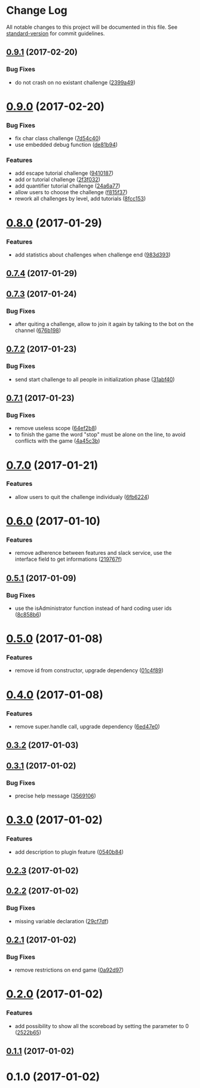 # Change Log

All notable changes to this project will be documented in this file. See [standard-version](https://github.com/conventional-changelog/standard-version) for commit guidelines.

<a name="0.9.1"></a>
## [0.9.1](https://github.com/denouche/virtual-assistant-plugin-regexp-challenge/compare/v0.9.0...v0.9.1) (2017-02-20)


### Bug Fixes

* do not crash on no existant challenge ([2399a49](https://github.com/denouche/virtual-assistant-plugin-regexp-challenge/commit/2399a49))



<a name="0.9.0"></a>
# [0.9.0](https://github.com/denouche/virtual-assistant-plugin-regexp-challenge/compare/v0.8.0...v0.9.0) (2017-02-20)


### Bug Fixes

* fix char class challenge ([7d54c40](https://github.com/denouche/virtual-assistant-plugin-regexp-challenge/commit/7d54c40))
* use embedded debug function ([de81b94](https://github.com/denouche/virtual-assistant-plugin-regexp-challenge/commit/de81b94))


### Features

* add escape tutorial challenge ([9410187](https://github.com/denouche/virtual-assistant-plugin-regexp-challenge/commit/9410187))
* add or tutorial challenge ([2f3f032](https://github.com/denouche/virtual-assistant-plugin-regexp-challenge/commit/2f3f032))
* add quantifier tutorial challenge ([24a6a77](https://github.com/denouche/virtual-assistant-plugin-regexp-challenge/commit/24a6a77))
* allow users to choose the challenge ([f815f37](https://github.com/denouche/virtual-assistant-plugin-regexp-challenge/commit/f815f37))
* rework all challenges by level, add tutorials ([8fcc153](https://github.com/denouche/virtual-assistant-plugin-regexp-challenge/commit/8fcc153))



<a name="0.8.0"></a>
# [0.8.0](https://github.com/denouche/virtual-assistant-plugin-regexp-challenge/compare/v0.7.4...v0.8.0) (2017-01-29)


### Features

* add statistics about challenges when challenge end ([983d393](https://github.com/denouche/virtual-assistant-plugin-regexp-challenge/commit/983d393))



<a name="0.7.4"></a>
## [0.7.4](https://github.com/denouche/virtual-assistant-plugin-regexp-challenge/compare/v0.7.3...v0.7.4) (2017-01-29)



<a name="0.7.3"></a>
## [0.7.3](https://github.com/denouche/virtual-assistant-plugin-regexp-challenge/compare/v0.7.2...v0.7.3) (2017-01-24)


### Bug Fixes

* after quiting a challenge, allow to join it again by talking to the bot on the channel ([676b198](https://github.com/denouche/virtual-assistant-plugin-regexp-challenge/commit/676b198))



<a name="0.7.2"></a>
## [0.7.2](https://github.com/denouche/virtual-assistant-plugin-regexp-challenge/compare/v0.7.1...v0.7.2) (2017-01-23)


### Bug Fixes

* send start challenge to all people in initialization phase ([31abf40](https://github.com/denouche/virtual-assistant-plugin-regexp-challenge/commit/31abf40))



<a name="0.7.1"></a>
## [0.7.1](https://github.com/denouche/virtual-assistant-plugin-regexp-challenge/compare/v0.7.0...v0.7.1) (2017-01-23)


### Bug Fixes

* remove useless scope ([64ef2b8](https://github.com/denouche/virtual-assistant-plugin-regexp-challenge/commit/64ef2b8))
* to finish the game the word "stop" must be alone on the line, to avoid conflicts with the  game ([4a45c3b](https://github.com/denouche/virtual-assistant-plugin-regexp-challenge/commit/4a45c3b))



<a name="0.7.0"></a>
# [0.7.0](https://github.com/denouche/virtual-assistant-plugin-regexp-challenge/compare/v0.6.0...v0.7.0) (2017-01-21)


### Features

* allow users to quit the challenge individualy ([6fb6224](https://github.com/denouche/virtual-assistant-plugin-regexp-challenge/commit/6fb6224))



<a name="0.6.0"></a>
# [0.6.0](https://github.com/denouche/virtual-assistant-plugin-regexp-challenge/compare/v0.5.1...v0.6.0) (2017-01-10)


### Features

* remove adherence between features and slack service, use the interface field to get informations ([219767f](https://github.com/denouche/virtual-assistant-plugin-regexp-challenge/commit/219767f))



<a name="0.5.1"></a>
## [0.5.1](https://github.com/denouche/virtual-assistant-plugin-regexp-challenge/compare/v0.5.0...v0.5.1) (2017-01-09)


### Bug Fixes

* use the isAdministrator function instead of hard coding user ids ([8c858b6](https://github.com/denouche/virtual-assistant-plugin-regexp-challenge/commit/8c858b6))



<a name="0.5.0"></a>
# [0.5.0](https://github.com/denouche/virtual-assistant-plugin-regexp-challenge/compare/v0.4.0...v0.5.0) (2017-01-08)


### Features

* remove id from constructor, upgrade dependency ([01c4f89](https://github.com/denouche/virtual-assistant-plugin-regexp-challenge/commit/01c4f89))



<a name="0.4.0"></a>
# [0.4.0](https://github.com/denouche/virtual-assistant-plugin-regexp-challenge/compare/v0.3.2...v0.4.0) (2017-01-08)


### Features

* remove super.handle call, upgrade dependency ([6ed47e0](https://github.com/denouche/virtual-assistant-plugin-regexp-challenge/commit/6ed47e0))



<a name="0.3.2"></a>
## [0.3.2](https://github.com/denouche/virtual-assistant-plugin-regexp-challenge/compare/v0.3.1...v0.3.2) (2017-01-03)



<a name="0.3.1"></a>
## [0.3.1](https://github.com/denouche/virtual-assistant-plugin-regexp-challenge/compare/v0.3.0...v0.3.1) (2017-01-02)


### Bug Fixes

* precise help message ([3569106](https://github.com/denouche/virtual-assistant-plugin-regexp-challenge/commit/3569106))



<a name="0.3.0"></a>
# [0.3.0](https://github.com/denouche/virtual-assistant-plugin-regexp-challenge/compare/v0.2.3...v0.3.0) (2017-01-02)


### Features

* add description to plugin feature ([0540b84](https://github.com/denouche/virtual-assistant-plugin-regexp-challenge/commit/0540b84))



<a name="0.2.3"></a>
## [0.2.3](https://github.com/denouche/virtual-assistant-plugin-regexp-challenge/compare/v0.2.2...v0.2.3) (2017-01-02)



<a name="0.2.2"></a>
## [0.2.2](https://github.com/denouche/virtual-assistant-plugin-regexp-challenge/compare/v0.2.1...v0.2.2) (2017-01-02)


### Bug Fixes

* missing variable declaration ([29cf7df](https://github.com/denouche/virtual-assistant-plugin-regexp-challenge/commit/29cf7df))



<a name="0.2.1"></a>
## [0.2.1](https://github.com/denouche/virtual-assistant-plugin-regexp-challenge/compare/v0.2.0...v0.2.1) (2017-01-02)


### Bug Fixes

* remove restrictions on end game ([0a92d97](https://github.com/denouche/virtual-assistant-plugin-regexp-challenge/commit/0a92d97))



<a name="0.2.0"></a>
# [0.2.0](https://github.com/denouche/virtual-assistant-plugin-regexp-challenge/compare/v0.1.1...v0.2.0) (2017-01-02)


### Features

* add possibility to show all the scoreboad by setting the parameter to 0 ([2522b65](https://github.com/denouche/virtual-assistant-plugin-regexp-challenge/commit/2522b65))



<a name="0.1.1"></a>
## [0.1.1](https://github.com/denouche/virtual-assistant-plugin-regexp-challenge/compare/v0.1.0...v0.1.1) (2017-01-02)



<a name="0.1.0"></a>
# 0.1.0 (2017-01-02)
